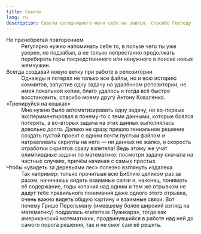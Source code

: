 ```yaml
---
title: Советы
lang: ru
description: Советы сегодняшнего меня себе на завтра. Спасибо Господу за эти крупицы мудрости.
---
```


<dl>
  
  <dt>Не пренебрегай повторением</dt>
  <dd>Регулярно нужно напоминать себе то, в пользе чего ты уже уверен, но подзабыл, а не только непрестанно
    продолжать перебирать горы посредственного или ненужного в поиске новых жемчужин.</dd>
  
  <dt>Всегда создавай новую ветку при работе в репозитории</dt>
  <dd>Однажды я потерял не только все файлы, но и всю историю коммитов, запустив одну задачу
    на удалённом репозитории, не имея локальной копии, благо удалось и тогда всё быстро восстановить,
    спасибо моему другу Антону Коваленко.</dd>
  
  <dt>«Тренируйся на кошках»</dt>
  <dd>Мне нужно было автоматизировать одну задачу, но во-первых экспериментировал я почему-то с теми данными,
    которые боялся потерять, а во-вторых задача на этих данных выполнялась довольно долго. Далеко не сразу
    пришло гениальное решение создать пустой проект с одним почти пустым файлом и натравливать скрипты на него —
    ни данных не жалко, и скорость отработки скриптов сразу взлетела! Ведь этому же учат олимпиадные задачи
    по математике: посмотри задачу сначала на частных случаях, причём начиная с самых простых.</dd>
  
  <dt>Чтобы «увидеть за деревьями лес» полезно взглянуть издалека</dt>
  <dd>Так например: только прочитыая всю Библию целиком раз за разом, начинаешь видеть взаимные связи и, наконец,
    понимать её содержание, годы копания над одним и тем же отрывком не дадут тебе правильного понимания даже одного этого отрывка,
    очень важно видеть общую картину и взаимные связи. Вот почему Грише Перельману (имевшему более широкий взгляд на математику)
    поддалась «гипотеза Пуанкарэ», тогда как американский математикик, продвинувшийся в работе над ней до самого порога решения,
    так и не смог сам её решить.</dd>

</dl>

